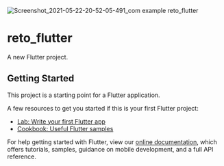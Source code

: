![Screenshot_2021-05-22-20-52-05-491_com example reto_flutter](https://user-images.githubusercontent.com/36460315/122990997-26730b80-d36a-11eb-9ea0-494ddb4f2493.jpg)
# reto_flutter

A new Flutter project.

## Getting Started

This project is a starting point for a Flutter application.

A few resources to get you started if this is your first Flutter project:

- [Lab: Write your first Flutter app](https://flutter.dev/docs/get-started/codelab)
- [Cookbook: Useful Flutter samples](https://flutter.dev/docs/cookbook)

For help getting started with Flutter, view our
[online documentation](https://flutter.dev/docs), which offers tutorials,
samples, guidance on mobile development, and a full API reference.
